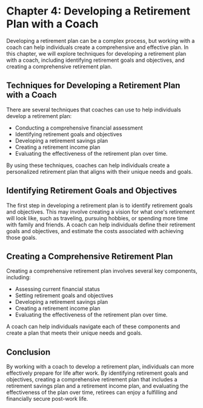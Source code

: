 Chapter 4: Developing a Retirement Plan with a Coach
====================================================

Developing a retirement plan can be a complex process, but working with a coach can help individuals create a comprehensive and effective plan. In this chapter, we will explore techniques for developing a retirement plan with a coach, including identifying retirement goals and objectives, and creating a comprehensive retirement plan.

Techniques for Developing a Retirement Plan with a Coach
--------------------------------------------------------

There are several techniques that coaches can use to help individuals develop a retirement plan:

* Conducting a comprehensive financial assessment
* Identifying retirement goals and objectives
* Developing a retirement savings plan
* Creating a retirement income plan
* Evaluating the effectiveness of the retirement plan over time.

By using these techniques, coaches can help individuals create a personalized retirement plan that aligns with their unique needs and goals.

Identifying Retirement Goals and Objectives
-------------------------------------------

The first step in developing a retirement plan is to identify retirement goals and objectives. This may involve creating a vision for what one's retirement will look like, such as traveling, pursuing hobbies, or spending more time with family and friends. A coach can help individuals define their retirement goals and objectives, and estimate the costs associated with achieving those goals.

Creating a Comprehensive Retirement Plan
----------------------------------------

Creating a comprehensive retirement plan involves several key components, including:

* Assessing current financial status
* Setting retirement goals and objectives
* Developing a retirement savings plan
* Creating a retirement income plan
* Evaluating the effectiveness of the retirement plan over time.

A coach can help individuals navigate each of these components and create a plan that meets their unique needs and goals.

Conclusion
----------

By working with a coach to develop a retirement plan, individuals can more effectively prepare for life after work. By identifying retirement goals and objectives, creating a comprehensive retirement plan that includes a retirement savings plan and a retirement income plan, and evaluating the effectiveness of the plan over time, retirees can enjoy a fulfilling and financially secure post-work life.


